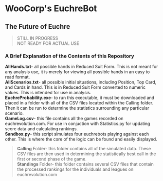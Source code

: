 # WooCorp's EuchreBot  
## The Future of Euchre  
  
>STILL IN PROGRESS  
>NOT READY FOR ACTUAL USE  
  
### A Brief Explanation of the Contents of this Repository  
**AllHands.txt**- all possible hands in Reduced Suit Form. This is not meant for any analysis use, it is merely for viewing all possible hands in an easy to read format.  
**AllScenarios.txt**- all possible initial situations, including Position, Top Card, and Cards in hand. This is in Reduced Suit Form converted to numeric values. This is intended for use in analysis.  
**EuchreProbability.exe**- to run this executable, it must be downloaded and placed in a folder with all of the CSV files located within the Calling folder. Then it can be run to determine the statistics surrounding any particular scenario.  
**GameLog.csv**- this file contains all the games recorded on euchrevolution.com. For use in conjuction with Statistics.py for updating score data and calculating rankings.  
**Sandbox.py**- this script simulates four euchrebots playing against each other. This is where the core of the logic can be found and easily displayed.  
>**Calling** Folder- this folder contains all of the simulated data. These CSV files are then used in determining the statistically best call in the first or second phase of the game.  
>**Standings** Folder- this folder contains several CSV files that contain the processed rankings for the individuals and leagues on euchrevolution.com  
